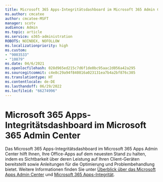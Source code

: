 ```yaml
---
title: Microsoft 365 Apps-Integritätsdashboard im Microsoft 365 Admin Center
ms.author: cmcatee
author: cmcatee-MSFT
manager: scotv
audience: Admin
ms.topic: article
ms.service: o365-administration
ROBOTS: NOINDEX, NOFOLLOW
ms.localizationpriority: high
ms.custom:
- "9003533"
- "10879"
ms.date: 04/6/2021
ms.openlocfilehash: 028d965ed215c7d6f1de0bc95aac2d056a42a295
ms.sourcegitcommit: c4e8c29a94f840816a023131ea7b4a2bf876c305
ms.translationtype: HT
ms.contentlocale: de-DE
ms.lasthandoff: 06/29/2022
ms.locfileid: "66274996"
---
```

# <a name="microsoft-365-apps-health-dashboard-in-the-microsoft-365-apps-admin-center"></a>Microsoft 365 Apps-Integritätsdashboard im Microsoft 365 Admin Center

Das Microsoft 365 Apps-Integritätsdashboard im Microsoft 365 Apps Admin Center hilft Ihnen, Ihre Office-Apps auf dem neuesten Stand zu halten, indem es Sichtbarkeit über deren Leistung auf Ihren Client-Geräten bereitstellt sowie Anleitungen für die Optimierung und Problembehandlung bietet. Weitere Informationen finden Sie unter [Überblick über das Microsoft Apps Admin Center](https://docs.microsoft.com/deployoffice/admincenter/overview) und [Microsoft 365 Apps-Integrität](https://docs.microsoft.com/deployoffice/admincenter/microsoft-365-apps-health).



